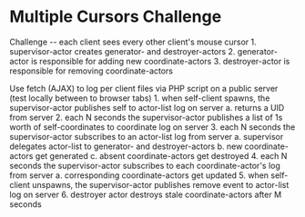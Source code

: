 # Multiple Cursors Challenge

Challenge -- each client sees every other client's mouse cursor
    1. supervisor-actor creates generator- and destroyer-actors
    2. generator-actor is responsible for adding new coordinate-actors
    3. destroyer-actor is responsible for removing coordinate-actors
    
  Use fetch (AJAX) to log per client files via PHP script on a public server (test locally between to browser tabs)
    1. when self-client spawns, the supervisor-actor publishes self to actor-list log on server
      a. returns a UID from server
    2. each N seconds the supervisor-actor publishes a list of 1s worth of self-coordinates to coordinate log on server
    3. each N seconds the supervisor-actor subscribes to an actor-list log from server
      a. supervisor delegates actor-list to generator- and destroyer-actors
      b. new coordinate-actors get generated
      c. absent coordinate-actors get destroyed
    4. each N seconds the supervisor-actor subscribes to each coordinate-actor's log from server
      a. corresponding coordinate-actors get updated
    5. when self-client unspawns, the supervisor-actor publishes remove event to actor-list log on server
    6. destroyer actor destroys stale coordinate-actors after M seconds